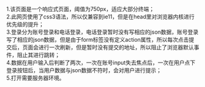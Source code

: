 1.该页面是一个响应式页面，阈值为750px，适应大部分终端；<br/>
2.此网页使用了css3语法，所以仅兼容到ie11，但是在head里对浏览器内核进行优先级的提升；<br/>
3.登录分为账号登录和电话登录，电话登录暂时没有写相应的json数据，账号登录写了相应的json数据，但是由于form标签没有定义action属性，所以每次点击提交后，页面会进行一次刷新，但是暂时没有提交的地址，所以阻止了浏览器默认事件，阻止其进行跳转；<br/>
4.数据在用户输入后判断了两次，一次在账号input失去焦点后，一次在用户点下登录按钮后，当用户数据与json数据不符时，会对用户进行提示；<br/>
5.打开需要服务器环境。